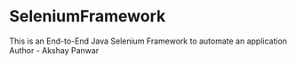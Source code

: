 # SeleniumFramework
This is an End-to-End Java Selenium Framework to automate an application
<br>
Author - Akshay Panwar
